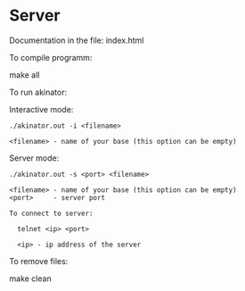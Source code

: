 # Server

Documentation in the file:
  index.html

To compile programm:

  make all

To run akinator:

  Interactive mode:
    
    ./akinator.out -i <filename>
  
    <filename> - name of your base (this option can be empty)    
    
  Server mode:
  
    ./akinator.out -s <port> <filename>
  
    <filename> - name of your base (this option can be empty)
    <port>     - server port
    
    To connect to server:
      
      telnet <ip> <port>

      <ip> - ip address of the server

To remove files:

  make clean
